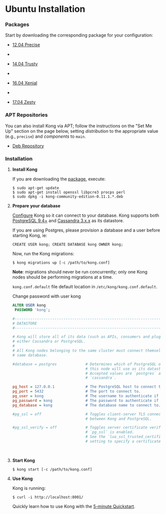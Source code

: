 # Ubuntu Installation

### Packages

Start by downloading the corresponding package for your configuration:

- [12.04 Precise](https://bintray.com/kong/kong-community-edition-deb/download_file?file_path=dists/kong-community-edition-0.11.1.precise.all.deb)

-  

- [14.04 Trusty](https://bintray.com/kong/kong-community-edition-deb/download_file?file_path=dists/kong-community-edition-0.11.1.trusty.all.deb)

-  

- [16.04 Xenial](https://bintray.com/kong/kong-community-edition-deb/download_file?file_path=dists/kong-community-edition-0.11.1.xenial.all.deb)

-  

- [17.04 Zesty](https://bintray.com/kong/kong-community-edition-deb/download_file?file_path=dists/kong-community-edition-0.11.1.zesty.all.deb)

### APT Repositories

You can also install Kong via APT; follow the instructions on the "Set Me Up" section on the page below, setting *distribution* to the appropriate value (e.g., `precise`) and *components* to `main`.

- [Deb Repository](https://bintray.com/kong/kong-community-edition-deb)

### Installation

1. **Install Kong**

   If you are downloading the [package](https://getkong.org/install/ubuntu/?_ga=2.69038098.283227297.1511332409-1638295637.1511332409#packages), execute:

   ```shell
   $ sudo apt-get update
   $ sudo apt-get install openssl libpcre3 procps perl
   $ sudo dpkg -i kong-community-edition-0.11.1.*.deb

   ```

2. **Prepare your database**

   [Configure](https://getkong.org/docs/0.11.x/configuration#database) Kong so it can connect to your database. Kong supports both [PostgreSQL 9.4+](http://www.postgresql.org/) and [Cassandra 3.x.x](http://cassandra.apache.org/) as its datastore.

   If you are using Postgres, please provision a database and a user before starting Kong, ie:

   ```shell
   CREATE USER kong; CREATE DATABASE kong OWNER kong;

   ```

   Now, run the Kong migrations:

   ```shell
   $ kong migrations up [-c /path/to/kong.conf]

   ```

   **Note**: migrations should never be run concurrently; only one Kong nodes should be performing migrations at a time.

   ```kong.conf.default``` file default location in ```/etc/kong/kong.conf.default```.

   Change password with user kong

   ```sql
   ALTER USER kong
   	PASSWORD 'kong';
   ```

   ```ini
   #------------------------------------------------------------------------------
   # DATASTORE
   #------------------------------------------------------------------------------

   # Kong will store all of its data (such as APIs, consumers and plugins) in
   # either Cassandra or PostgreSQL.
   #
   # All Kong nodes belonging to the same cluster must connect themselves to the
   # same database.

   #database = postgres             # Determines which of PostgreSQL or Cassandra
                                    # this node will use as its datastore.
                                    # Accepted values are `postgres` and
                                    # `cassandra`.

   pg_host = 127.0.0.1              # The PostgreSQL host to connect to.
   pg_port = 5432                   # The port to connect to.
   pg_user = kong                   # The username to authenticate if required.
   pg_password = kong               # The password to authenticate if required.
   pg_database = kong               # The database name to connect to.

   #pg_ssl = off                    # Toggles client-server TLS connections
                                    # between Kong and PostgreSQL.

   #pg_ssl_verify = off             # Toggles server certificate verification if
                                    # `pg_ssl` is enabled.
                                    # See the `lua_ssl_trusted_certificate`
                                    # setting to specify a certificate authority.

   ```

   ​

3. **Start Kong**

   ```
   $ kong start [-c /path/to/kong.conf]

   ```

4. **Use Kong**

   Kong is running:

   ```shell
   $ curl -i http://localhost:8001/

   ```

   Quickly learn how to use Kong with the [5-minute Quickstart](https://getkong.org/docs/latest/getting-started/quickstart).